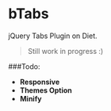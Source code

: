 bTabs
=====

jQuery Tabs Plugin on Diet.

> Still work in progress :)

###Todo:
- **Responsive**
- **Themes Option**
- **Minify**
